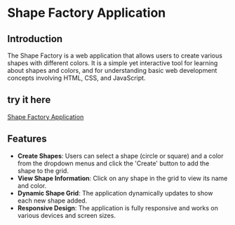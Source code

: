 # Shape Factory Application

## Introduction
The Shape Factory is a web application that allows users to create various shapes with different colors. It is a simple yet interactive tool for learning about shapes and colors, and for understanding basic web development concepts involving HTML, CSS, and JavaScript.

## try it here 
[Shape Factory Application](https://bachar157.github.io/shape-factory-/)
## Features
- **Create Shapes**: Users can select a shape (circle or square) and a color from the dropdown menus and click the 'Create' button to add the shape to the grid.
- **View Shape Information**: Click on any shape in the grid to view its name and color.
- **Dynamic Shape Grid**: The application dynamically updates to show each new shape added.
- **Responsive Design**: The application is fully responsive and works on various devices and screen sizes.


